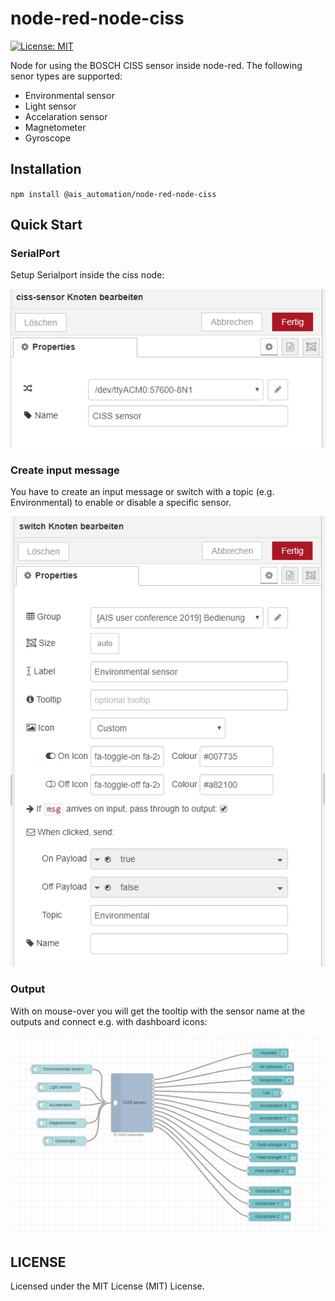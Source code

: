 # node-red-node-ciss
[![License: MIT](https://img.shields.io/badge/License-MIT-yellow.svg)](https://opensource.org/licenses/MIT)

Node for using the BOSCH CISS sensor inside node-red. The following senor types are supported:
- Environmental sensor
- Light sensor
- Accelaration sensor
- Magnetometer
- Gyroscope 

## Installation

`npm install @ais_automation/node-red-node-ciss`

## Quick Start

### SerialPort 

Setup Serialport inside the ciss node:

![config](images/config.PNG?raw=true)

### Create input message
You have to create an input message or switch with a topic (e.g. Environmental) to enable or disable a specific sensor.

![topic](images/topic.PNG?raw=true)


### Output

With on mouse-over you will get the tooltip with the sensor name at the outputs and connect e.g. with dashboard icons:

![sensor](images/sensor.PNG?raw=true)


## LICENSE

Licensed under the MIT License (MIT) License.
